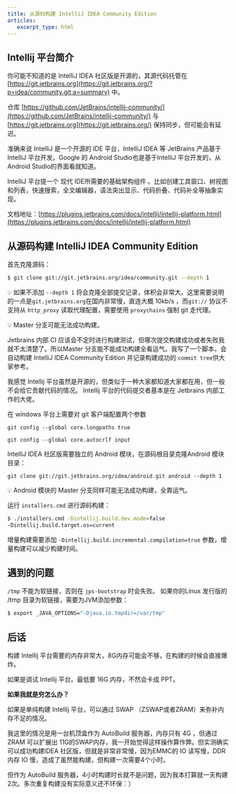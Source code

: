 ```yaml
---
title: 从源码构建 IntelliJ IDEA Community Edition
articles:
   excerpt_type: html
---
```


## Intellij 平台简介

你可能不知道的是 IntelliJ IDEA 社区版是开源的，其源代码托管在
[https://git.jetbrains.org](https://git.jetbrains.org/?p=idea/community.git;a=summary)
中。

仓库
[https://github.com/JetBrains/intellij-community/](https://github.com/JetBrains/intellij-community/) 与
[https://git.jetbrains.org](https://git.jetbrains.org/)
保持同步，但可能会有延迟。

准确来说 IntelliJ 是一个开源的 IDE 平台，IntelliJ IDEA 等 JetBrains
产品基于IntelliJ 平台开发。Google 的 Android Studio也是基于IntelliJ
平台开发的，从Android Studio的界面看就知道。

IntelliJ 平台提一个 现代 IDE所需要的基础架构组件
。比如创建工具窗口、树视图和列表，快速搜索，全文编辑器，语法突出显示、代码折叠、代码补全等抽象实现。

文档地址：[https://plugins.jetbrains.com/docs/intellij/intellij-platform.html](https://plugins.jetbrains.com/docs/intellij/intellij-platform.html)
<!--more-->

## 从源码构建 IntelliJ IDEA Community Edition

首先克隆源码：

```bash
$ git clone git://git.jetbrains.org/idea/community.git --depth 1
```

💡 如果不添加 `--depth 1`
将会克隆全部提交记录，体积会非常大。这里需要说明的一点是`git.jetbrains.org`在国内非常慢，直连大概
10kb/s ，而`git://` 协议不支持从 `http_proxy` 读取代理配置，需要使用 `proxychains` 强制 git 走代理。

💡 Master 分支可能无法成功构建。

Jetbrains 内部 CI
应该会不定时进行构建测试，但哪次提交构建成功或者失败我就不太清楚了。所以Master
分支能不能成功构建全看运气。我写了一个脚本，会自动构建 IntelliJ IDEA Community
Edition 并记录构建成功的 `commit tree`供大家参考。

我感觉 Intellij
平台虽然是开源的，但类似于一种大家都知道大家都在用，但一般不会给它贡献代码的情况。
Intellij 平台的代码提交者基本是在 Jetbrains 内部工作的大佬。

在 windows 平台上需要对 git 客户端配置两个参数

`git config --global core.longpaths true`

`git config --global core.autocrlf input`

IntelliJ IDEA 社区版需要独立的 Android 模块，在源码根目录克隆Android 模块目录：

`git clone git://git.jetbrains.org/idea/android.git android --depth 1`

<aside>
💡 Android 模块的 Master 分支同样可能无法成功构建，全靠运气。

</aside>

运行 `installers.cmd` 进行源码构建：

```bash
$ ./installers.cmd -Dintellij.build.dev.mode=false
-Dintellij.build.target.os=current
```

增量构建需要添加 `-Dintellij.build.incremental.compilation=true`
参数，增量构建可以减少构建时间。

## 遇到的问题

 `/tmp` 不能为软链接，否则在 `jps-bootstrap` 时会失败。
 如果你的Linux 发行版的 /tmp 目录为软链接，需要为JVM添加参数：
 ```sh
 $ export _JAVA_OPTIONS="-Djava.io.tmpdir=/var/tmp"
 ```

## 后话

 构建 Intellij 平台需要的内存非常大，8G内存可能会不够，在构建的时候会直接爆炸。

 如果是调试 Intellij 平台。最低要 16G 内存，不然会卡成 PPT。

 **如果我就是穷怎么办？**

 如果是单纯构建 Intellij 平台，可以通过 SWAP
 （ZSWAP或者ZRAM）来弥补内存不足的情况。

 我这里的情况是用一台机顶盒作为 AutoBuild 服务器，内存只有 4G ，但通过 ZRAM
 可以扩展出
 11G的SWAP内存，我一开始觉得这样操作算作弊。但实测确实可以成功构建IDEA
 社区版，但就是非常非常慢，因为EMMC的 IO 读写慢，DDR 内存 IO
 慢，造成了虽然能构建，但构建一次需要4个小时。

 但作为 AutoBuild 服务器，4小时构建时长就不是问题，因为我本打算就一天构建2次。多次重复构建没有实际意义还不环保：）
